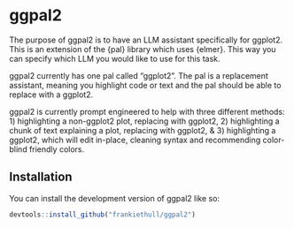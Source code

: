 
<!-- README.md is generated from README.Rmd. Please edit that file -->

# ggpal2

<!-- badges: start -->
<!-- badges: end -->

The purpose of ggpal2 is to have an LLM assistant specifically for
ggplot2. This is an extension of the {pal} library which uses {elmer}.
This way you can specify which LLM you would like to use for this task.

ggpal2 currently has one pal called “ggplot2”. The pal is a replacement
assistant, meaning you highlight code or text and the pal should be able
to replace with a ggplot2.

ggpal2 is currently prompt engineered to help with three different
methods: 1) highlighting a non-ggplot2 plot, replacing with ggplot2, 2)
highlighting a chunk of text explaining a plot, replacing with ggplot2,
& 3) highlighting a ggplot2, which will edit in-place, cleaning syntax
and recommending color-blind friendly colors.

## Installation

You can install the development version of ggpal2 like so:

``` r
devtools::install_github("frankiethull/ggpal2")
```
